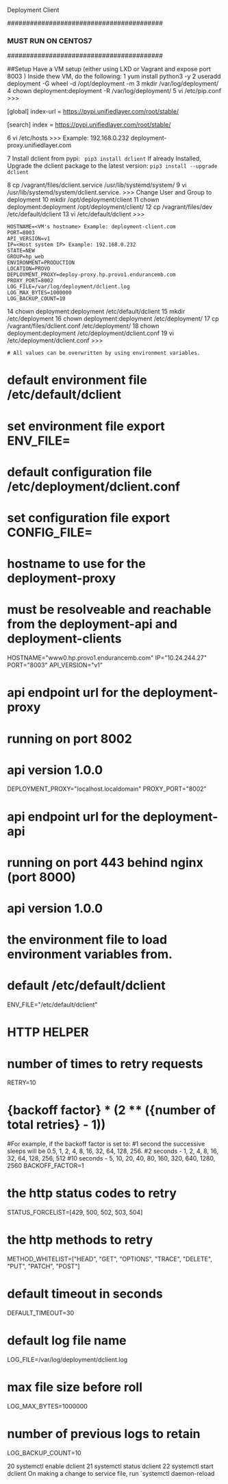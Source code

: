 Deployment Client

#########################################
###       MUST RUN ON CENTOS7         ###
#########################################

##Setup
Have a VM setup (either using LXD or Vagrant and expose port 8003 )
Inside thew VM, do the following:
1  yum install python3 -y
2  useradd deployment -G wheel -d /opt/deployment -m
3  mkdir  /var/log/deployment/
4  chown deployment:deployment -R /var/log/deployment/
5  vi /etc/pip.conf >>>

[global]
index-url = https://pypi.unifiedlayer.com/root/stable/

[search]
index = https://pypi.unifiedlayer.com/root/stable/


6  vi /etc/hosts >>> 
           <host system IP address> <deployment proxy hostname >
           Example: 192.168.0.232 deployment-proxy.unifiedlayer.com

7  Install dclient from pypi:
       ` pip3 install dclient`
   If already Installed, Upgrade the dclient package to the latest version:
        `pip3 install --upgrade dclient`

8  cp /vagrant/files/dclient.service /usr/lib/systemd/system/
9  vi /usr/lib/systemd/system/dclient.service. >>> Change User and Group to deployment
10  mkdir /opt/deployment/client
11  chown deployment:deployment /opt/deployment/client/
12  cp /vagrant/files/dev /etc/default/dclient
13  vi /etc/default/dclient >>>

    HOSTNAME=<VM's hostname> Example: deployment-client.com
    PORT=8003
    API_VERSION=v1
    IP=<Host system IP> Example: 192.168.0.232
    STATE=NEW
    GROUP=hp_web
    ENVIRONMENT=PRODUCTION
    LOCATION=PROVO
    DEPLOYMENT_PROXY=deploy-proxy.hp.provo1.endurancemb.com
    PROXY_PORT=8002
    LOG_FILE=/var/log/deployment/dclient.log
    LOG_MAX_BYTES=1000000
    LOG_BACKUP_COUNT=10


14  chown deployment:deployment /etc/default/dclient
15  mkdir /etc/deployment
16  chown deployment:deployment /etc/deployment/
17  cp /vagrant/files/dclient.conf /etc/deployment/
18  chown deployment:deployment /etc/deployment/dclient.conf
19  vi /etc/deployment/dclient.conf >>>

    # All values can be overwritten by using environment variables.
# default environment file /etc/default/dclient
# set environment file export ENV_FILE=
# default configuration file /etc/deployment/dclient.conf
# set configuration file export CONFIG_FILE=

# hostname to use for the deployment-proxy
# must be resolveable and reachable from the deployment-api and deployment-clients
HOSTNAME="www0.hp.provo1.endurancemb.com"
IP="10.24.244.27"
PORT="8003"
API_VERSION="v1"

# api endpoint url for the deployment-proxy
# running on port 8002
# api version 1.0.0
DEPLOYMENT_PROXY="localhost.localdomain"
PROXY_PORT="8002"
# api endpoint url for the deployment-api
# running on port 443 behind nginx (port 8000)
# api version 1.0.0

# the environment file to load environment variables from.
# default /etc/default/dclient
ENV_FILE="/etc/default/dclient"

# HTTP HELPER
# number of times to retry requests
RETRY=10
# {backoff factor} * (2 ** ({number of total retries} - 1))
#For example, if the backoff factor is set to:
#1 second the successive sleeps will be 0.5, 1, 2, 4, 8, 16, 32, 64, 128, 256.
#2 seconds - 1, 2, 4, 8, 16, 32, 64, 128, 256, 512
#10 seconds - 5, 10, 20, 40, 80, 160, 320, 640, 1280, 2560
BACKOFF_FACTOR=1
# the http status codes to retry
STATUS_FORCELIST=[429, 500, 502, 503, 504]
# the http methods to retry
METHOD_WHITELIST=["HEAD", "GET", "OPTIONS", "TRACE", "DELETE", "PUT", "PATCH", "POST"]
# default timeout in seconds
DEFAULT_TIMEOUT=30
# default log file name
LOG_FILE=/var/log/deployment/dclient.log
# max file size before roll
LOG_MAX_BYTES=1000000
# number of previous logs to retain
LOG_BACKUP_COUNT=10

20  systemctl enable dclient
21  systemctl status dclient
22  systemctl start dclient
   On making a change to service file, run `systemctl daemon-reload
